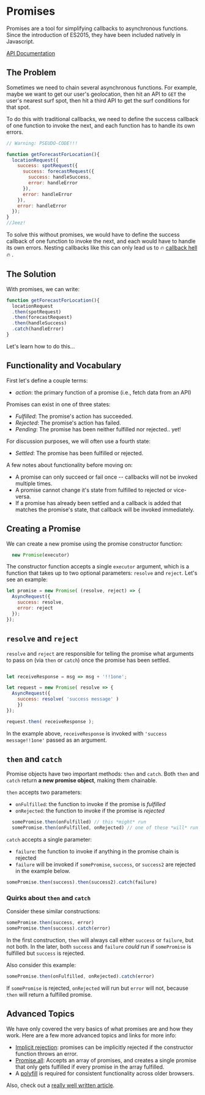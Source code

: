 # Promises

Promises are a tool for simplifying callbacks to asynchronous functions. Since the introduction of ES2015, they have been included natively in Javascript.

[API Documentation][documentation]

## The Problem

Sometimes we need to chain several asynchronous functions. For example, maybe we want to get our user's geolocation, then hit an API to `GET` the user's nearest surf spot, then hit a third API to get the surf conditions for that spot. 

To do this with traditional callbacks, we need to define the success callback of one function to invoke the next, and each function has to handle its own errors.

```javascript
// Warning: PSEUDO-CODE!!!

function getForecastForLocation(){
  locationRequest({
    success: spotRequest({
      success: forecastRequest({
        success: handleSuccess,
        error: handleError
      }),
      error: handleError
    }),
    error: handleError
  });
}
//Jeez!
```

To solve this without promises, we would have to define the success callback of one function to invoke the next, and each would have to handle its own errors. Nesting callbacks like this can only lead us to :fire: [callback hell][callback-hell] :fire: .

## The Solution

With promises, we can write:

```javascript
function getForecastForLocation(){
  locationRequest
  .then(spotRequest)
  .then(forecastRequest)
  .then(handleSuccess)
  .catch(handleError)
}
```

Let's learn how to do this...

## Functionality and Vocabulary

First let's define a couple terms:

  * _action_: the primary function of a promise (i.e., fetch data from an API)

Promises can exist in one of three states:

  * _Fulfilled_: The promise's action has succeeded.
  * _Rejected_: The promise's action has failed.
  * _Pending_: The promise has been neither fulfilled nor rejected.. yet!

For discussion purposes, we will often use a fourth state:

  * _Settled_: The promise has been fulfilled or rejected.

A few notes about functionality before moving on:

  * A promise can only succeed or fail once -- callbacks will not be invoked multiple times.
  * A promise cannot change it's state from fulfilled to rejected or vice-versa.
  * If a promise has already been settled and a callback is added that matches the promise's state, that callback will be invoked immediately.

## Creating a Promise

We can create a new promise using the promise constructor function:

```javascript
  new Promise(executor)
```

The constructor function accepts a single `executor` argument, which is a function that takes up to two optional parameters: `resolve` and `reject`. Let's see an example:

```javascript
let promise = new Promise( (resolve, reject) => {
  AsyncRequest({
    success: resolve,
    error: reject
  });
});
```

## `resolve` and `reject`

`resolve` and `reject` are responsible for telling the promise what arguments to pass on (via `then` or `catch`) once the promise has been settled. 

```javascript

let receiveResponse = msg => msg + '!!1one';

let request = new Promise( resolve => {  
  AsyncRequest({
    success: resolve( 'success message' )
    })
});

request.then( receiveResponse );
```

In the example above, `receiveResponse` is invoked with `'success message!!1one'` passed as an argument.

## `then` and `catch`

Promise objects have two important methods: `then` and `catch`. Both `then` and `catch` return __a new promise object__, making them chainable.

`then` accepts two parameters:
  * `onFulfilled`: the function to invoke if the promise is _fulfilled_
  * `onRejected`: the function to invoke if the promise is _rejected_

```javascript
  somePromise.then(onFulfilled) // this *might* run
  somePromise.then(onFulfilled, onRejected) // one of these *will* run
```

`catch` accepts a single parameter:
  * `failure`: the function to invoke if anything in the promise chain is rejected
  * `failure` will be invoked if `somePromise`, `success`, or `success2` are rejected in the example below.

```javascript
somePromise.then(success).then(success2).catch(failure)
```
### Quirks about `then` and `catch`

Consider these similar constructions: 
```javascript
somePromise.then(success, error) 
somePromise.then(success).catch(error)
```
In the first construction, `then` will always call either `success` or `failure`, but not both. In the later, both `success` and `failure` _could_ run if `somePromise` is fulfilled but `success` is rejected.

Also consider this example:

```javascript
somePromise.then(onFulfilled, onRejected).catch(error)
```

If `somePromise` is rejected, `onRejected` will run but `error` will not, because `then` will return a fulfilled promise.

## Advanced Topics

We have only covered the very basics of what promises are and how they work. Here are a few more advanced topics and links for more info:

* [Implicit rejection][so]: promises can be implicitly rejected if the constructor function throws an error.
* [Promise.all][all]: Accepts an array of promises, and creates a single promise that only gets fulfilled if every promise in the array fulfilled.
* A [polyfill][polyfill] is required for consistent functionality across older browsers.

Also, check out a [really well written article][rwwa].

[callback-hell]: http://callbackhell.com
[documentation]: https://developer.mozilla.org/en-US/docs/Web/JavaScript/Reference/Global_Objects/Promise
[so]: http://stackoverflow.com/questions/28703241/promise-constructor-with-reject-call-vs-throwing-error
[all]: https://developer.mozilla.org/en-US/docs/Web/JavaScript/Reference/Global_Objects/Promise/all
[polyfill]: https://github.com/stefanpenner/es6-promise
[rwwa]: http://www.html5rocks.com/en/tutorials/es6/promises/
